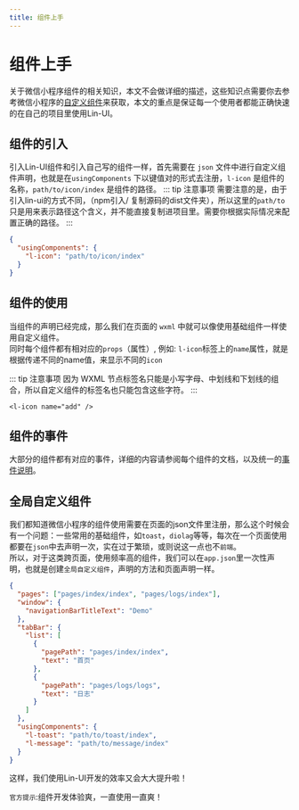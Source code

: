 ```yaml
---
title: 组件上手
---
```


# <H2Icon /> 组件上手

关于微信小程序组件的相关知识，本文不会做详细的描述，这些知识点需要你去参考微信小程序的[自定义组件](https://developers.weixin.qq.com/miniprogram/dev/framework/custom-component/)来获取，本文的重点是保证每一个使用者都能正确快速的在自己的项目里使用Lin-UI。

## 组件的引入

引入Lin-UI组件和引入自己写的组件一样，首先需要在 `json` 文件中进行自定义组件声明，也就是在`usingComponents` 下以键值对的形式去注册，`l-icon` 是组件的名称，`path/to/icon/index` 是组件的路径。
::: tip 注意事项
需要注意的是，由于引入lin-ui的方式不同，（npm引入/ 复制源码的dist文件夹），所以这里的`path/to` 只是用来表示路径这个含义，并不能直接复制进项目里。需要你根据实际情况来配置正确的路径。
:::
```json
{
  "usingComponents": {
    "l-icon": "path/to/icon/index"
  }
}
```
## 组件的使用

当组件的声明已经完成，那么我们在页面的 `wxml` 中就可以像使用基础组件一样使用自定义组件。
<br/>同时每个组件都有相对应的`props`（属性）, 例如: `l-icon`标签上的`name`属性，就是根据传递不同的name值，来显示不同的`icon`

::: tip 注意事项
因为 WXML 节点标签名只能是小写字母、中划线和下划线的组合，所以自定义组件的标签名也只能包含这些字符。
:::

```wxml
<l-icon name="add" />
```

## 组件的事件

大部分的组件都有对应的事件，详细的内容请参阅每个组件的文档，以及统一的[事件说明](https://doc.mini.talelin.com/start/event.html)。


## 全局自定义组件

我们都知道微信小程序的组件使用需要在页面的json文件里注册，那么这个时候会有一个问题：一些常用的基础组件，如`toast`，`diolag`等等，每次在一个页面使用都要在`json`中去声明一次，实在过于繁琐，或则说这一点也不`前端`。
<br/>
所以，对于这类跨页面，使用频率高的组件，我们可以在`app.json`里一次性声明，也就是创建`全局自定义组件`，声明的方法和页面声明一样。


```json
{
  "pages": ["pages/index/index", "pages/logs/index"],
  "window": {
    "navigationBarTitleText": "Demo"
  },
  "tabBar": {
    "list": [
      {
        "pagePath": "pages/index/index",
        "text": "首页"
      },
      {
        "pagePath": "pages/logs/logs",
        "text": "日志"
      }
    ]
  },
  "usingComponents": {
    "l-toast": "path/to/toast/index",
    "l-message": "path/to/message/index"
  }
}
```

这样，我们使用Lin-UI开发的效率又会大大提升啦！

`官方提示`:组件开发体验爽，一直使用一直爽！

<RightMenu />